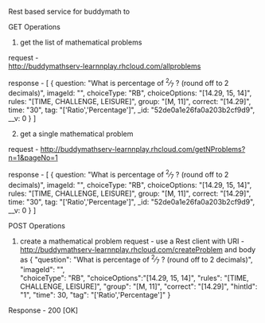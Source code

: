 Rest based service for buddymath to 

GET Operations
   1. get the list of mathematical problems

request -   
http://buddymathserv-learnnplay.rhcloud.com/allproblems

response -
[
   {
      question: "What is percentage of <sup>2</sup>&frasl;<sub>7</sub> ? (round off to 2 decimals)",
      imageId: "",
      choiceType: "RB",
      choiceOptions: "[14.29, 15, 14]",
      rules: "[TIME, CHALLENGE, LEISURE]",
      group: "[M, 11]",
      correct: "[14.29]",
      time: "30",
      tag: "['Ratio','Percentage']",
      _id: "52de0a1e26fa0a203b2cf9d9",
      __v: 0
   }
] 
   
   2. get a single mathematical problem

request -
http://buddymathserv-learnnplay.rhcloud.com/getNProblems?n=1&pageNo=1   

response -
[
   {
      question: "What is percentage of <sup>2</sup>&frasl;<sub>7</sub> ? (round off to 2 decimals)",
      imageId: "",
      choiceType: "RB",
      choiceOptions: "[14.29, 15, 14]",
      rules: "[TIME, CHALLENGE, LEISURE]",
      group: "[M, 11]",
      correct: "[14.29]",
      time: "30",
      tag: "['Ratio','Percentage']",
      _id: "52de0a1e26fa0a203b2cf9d9",
      __v: 0
   }
] 

POST Operations
   1. create a mathematical problem
request -
use a Rest client with URI - 
http://buddymathserv-learnnplay.rhcloud.com/createProblem
and body as 
	{
           "question": "What is percentage of <sup>2</sup>&frasl;<sub>7</sub> ? (round off to 2 decimals)", 
            "imageId": "",  
           "choiceType": "RB", 
           "choiceOptions":"[14.29, 15, 14]",
           "rules": "[TIME, CHALLENGE, LEISURE]", 
           "group": "[M, 11]", 
           "correct": "[14.29]", 
           "hintId": "1", 
           "time": 30, 
           "tag": "['Ratio','Percentage']" 
       }
   
Response - 200 [OK]

